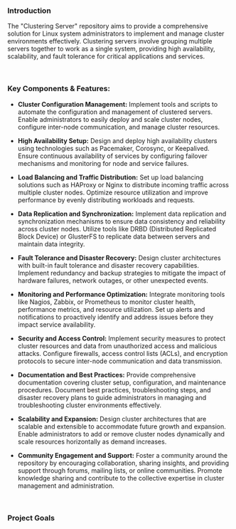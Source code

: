 ### Introduction

The "Clustering Server" repository aims to provide a comprehensive solution for Linux system administrators to implement and manage cluster environments effectively. Clustering servers involve grouping multiple servers together to work as a single system, providing high availability, scalability, and fault tolerance for critical applications and services.

<br>

### Key Components & Features:

- <b>Cluster Configuration Management:</b> Implement tools and scripts to automate the configuration and management of clustered servers. Enable administrators to easily deploy and scale cluster nodes, configure inter-node communication, and manage cluster resources.


- <b>High Availability Setup:</b> Design and deploy high availability clusters using technologies such as Pacemaker, Corosync, or Keepalived. Ensure continuous availability of services by configuring failover mechanisms and monitoring for node and service failures.


- <b>Load Balancing and Traffic Distribution:</b> Set up load balancing solutions such as HAProxy or Nginx to distribute incoming traffic across multiple cluster nodes. Optimize resource utilization and improve performance by evenly distributing workloads and requests.


- <b>Data Replication and Synchronization:</b> Implement data replication and synchronization mechanisms to ensure data consistency and reliability across cluster nodes. Utilize tools like DRBD (Distributed Replicated Block Device) or GlusterFS to replicate data between servers and maintain data integrity.


- <b>Fault Tolerance and Disaster Recovery:</b> Design cluster architectures with built-in fault tolerance and disaster recovery capabilities. Implement redundancy and backup strategies to mitigate the impact of hardware failures, network outages, or other unexpected events.


- <b>Monitoring and Performance Optimization:</b> Integrate monitoring tools like Nagios, Zabbix, or Prometheus to monitor cluster health, performance metrics, and resource utilization. Set up alerts and notifications to proactively identify and address issues before they impact service availability.


- <b>Security and Access Control:</b> Implement security measures to protect cluster resources and data from unauthorized access and malicious attacks. Configure firewalls, access control lists (ACLs), and encryption protocols to secure inter-node communication and data transmission.


- <b>Documentation and Best Practices:</b> Provide comprehensive documentation covering cluster setup, configuration, and maintenance procedures. Document best practices, troubleshooting steps, and disaster recovery plans to guide administrators in managing and troubleshooting cluster environments effectively.


- <b>Scalability and Expansion:</b> Design cluster architectures that are scalable and extensible to accommodate future growth and expansion. Enable administrators to add or remove cluster nodes dynamically and scale resources horizontally as demand increases.


- <b>Community Engagement and Support:</b> Foster a community around the repository by encouraging collaboration, sharing insights, and providing support through forums, mailing lists, or online communities. Promote knowledge sharing and contribute to the collective expertise in cluster management and administration.

<br>

### Project Goals
